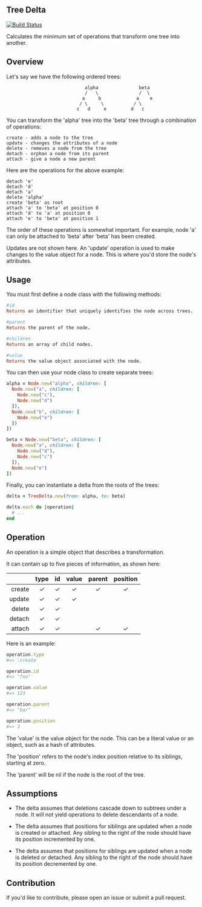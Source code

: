 ## Tree Delta

[![Build Status](https://travis-ci.org/whichdigital/tree_delta.svg?branch=master)](https://travis-ci.org/whichdigital/tree_delta)

Calculates the minimum set of operations that transform one tree into another.

## Overview

Let's say we have the following ordered trees:

```
                             alpha               beta
                             /   \               /  \
                            a     b             a    e
                           / \     \           / \
                          c   d     e         d   c
```

You can transform the 'alpha' tree into the 'beta' tree through a combination
of operations:

```
create - adds a node to the tree
update - changes the attributes of a node
delete - removes a node from the tree
detach - orphan a node from its parent
attach - give a node a new parent
```

Here are the operations for the above example:

```
detach 'e'
detach 'd'
detach 'a'
delete 'alpha'
create 'beta' as root
attach 'a' to 'beta' at position 0
attach 'd' to 'a' at position 0
attach 'e' to 'beta' at position 1
```

The order of these operations is somewhat important. For example, node 'a' can
only be attached to 'beta' after 'beta' has been created.

Updates are not shown here. An 'update' operation is used to make changes to the
value object for a node. This is where you'd store the node's attributes.

## Usage

You must first define a node class with the following methods:

```ruby
#id
Returns an identifier that uniquely identifies the node across trees.

#parent
Returns the parent of the node.

#children
Returns an array of child nodes.

#value
Returns the value object associated with the node.
```

You can then use your node class to create separate trees:

```ruby
alpha = Node.new("alpha", children: [
  Node.new("a", children: [
    Node.new("c"),
    Node.new("d")
  ]),
  Node.new("b", children: [
    Node.new("e")
  ])
])

beta = Node.new("beta", children: [
  Node.new("a", children: [
    Node.new("d"),
    Node.new("c")
  ]),
  Node.new("e")
])
```

Finally, you can instantiate a delta from the roots of the trees:

```ruby
delta = TreeDelta.new(from: alpha, to: beta)

delta.each do |operation|
  # ...
end
```

## Operation

An operation is a simple object that describes a transformation.

It can contain up to five pieces of information, as shown here:

|          | type     | id       | value    | parent   | position |
| --------:|:--------:|:--------:|:--------:|:--------:|:--------:|
|   create | ✓        | ✓        | ✓        | ✓        | ✓        |
|   update | ✓        | ✓        | ✓        |          |          |
|   delete | ✓        | ✓        |          |          |          |
|   detach | ✓        | ✓        |          |          |          |
|   attach | ✓        | ✓        |          | ✓        | ✓        |

Here is an example:

```ruby
operation.type
#=> :create

operation.id
#=> "foo"

operation.value
#=> 123

operation.parent
#=> "bar"

operation.position
#=> 3
```

The 'value' is the value object for the node. This can be a literal value
or an object, such as a hash of attributes.

The 'position' refers to the node's index position relative to its siblings,
starting at zero.

The 'parent' will be nil if the node is the root of the tree.

## Assumptions

- The delta assumes that deletions cascade down to subtrees under a node. It
will not yield operations to delete descendants of a node.

- The delta assumes that positions for siblings are updated when a node is
created or attached. Any sibling to the right of the node should have its
position incremented by one.

- The delta assumes that positions for siblings are updated when a node is
deleted or detached. Any sibling to the right of the node should have its
position decremented by one.

## Contribution

If you'd like to contribute, please open an issue or submit a pull request.
